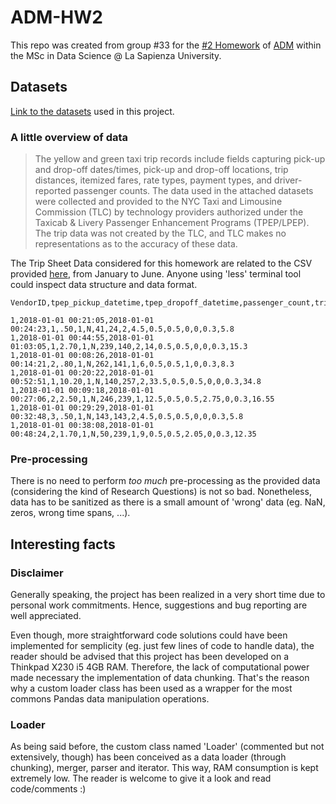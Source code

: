 # ADM-HW2

This repo was created from group #33 for the [#2 Homework](https://github.com/CriMenghini/ADM-2018) of [ADM](http://aris.me/index.php/data-mining-ds-2018) within the MSc in Data Science @ La Sapienza University.

## Datasets

[Link to the datasets](http://www.nyc.gov/html/tlc/html/about/trip_record_data.shtml) used in this project.

### A little overview of data

> The yellow and green taxi trip records include fields capturing pick-up and drop-off dates/times, pick-up and drop-off locations, trip distances, itemized fares, rate types, payment types, and driver-reported passenger counts. The data used in the attached datasets were collected and provided to the NYC Taxi and Limousine Commission (TLC) by technology providers authorized under the Taxicab & Livery Passenger Enhancement Programs (TPEP/LPEP). The  trip data was not created by the TLC, and TLC makes no representations as to the accuracy of these data.

The Trip Sheet Data considered for this homework are related to the CSV provided [here](http://www.nyc.gov/html/tlc/html/about/trip_record_data.shtml), from January to June. Anyone using 'less' terminal tool could inspect data structure and data format. 

```
VendorID,tpep_pickup_datetime,tpep_dropoff_datetime,passenger_count,trip_distance,RatecodeID,store_and_fwd_flag,PULocationID,DOLocationID,payment_type,fare_amount,extra,mta_tax,tip_amount,tolls_amount,improvement_surcharge,total_amount

1,2018-01-01 00:21:05,2018-01-01 00:24:23,1,.50,1,N,41,24,2,4.5,0.5,0.5,0,0,0.3,5.8
1,2018-01-01 00:44:55,2018-01-01 01:03:05,1,2.70,1,N,239,140,2,14,0.5,0.5,0,0,0.3,15.3
1,2018-01-01 00:08:26,2018-01-01 00:14:21,2,.80,1,N,262,141,1,6,0.5,0.5,1,0,0.3,8.3
1,2018-01-01 00:20:22,2018-01-01 00:52:51,1,10.20,1,N,140,257,2,33.5,0.5,0.5,0,0,0.3,34.8
1,2018-01-01 00:09:18,2018-01-01 00:27:06,2,2.50,1,N,246,239,1,12.5,0.5,0.5,2.75,0,0.3,16.55
1,2018-01-01 00:29:29,2018-01-01 00:32:48,3,.50,1,N,143,143,2,4.5,0.5,0.5,0,0,0.3,5.8
1,2018-01-01 00:38:08,2018-01-01 00:48:24,2,1.70,1,N,50,239,1,9,0.5,0.5,2.05,0,0.3,12.35
```

### Pre-processing
There is no need to perform *too much* pre-processing as the provided data (considering the kind of Research Questions) is not so bad. Nonetheless, data has to be sanitized as there is a small amount of 'wrong' data (eg. NaN, zeros, wrong time spans, ...).

## Interesting facts

### Disclaimer
Generally speaking, the project has been realized in a very short time due to personal work commitments. Hence, suggestions and bug reporting are well appreciated. 

Even though, more straightforward code solutions could have been implemented for semplicity (eg. just few lines of code to handle data), the reader should be advised that this project has been developed on a Thinkpad X230 i5 4GB RAM. Therefore, the lack of computational power made necessary the implementation of data chunking. That's the reason why a custom loader class has been used as a wrapper for the most commons Pandas data manipulation operations.

### Loader

As being said before, the custom class named 'Loader' (commented but not extensively, though) has been conceived as a data loader (through chunking), merger, parser and iterator. This way, RAM consumption is kept extremely low.
The reader is welcome to give it a look and read code/comments :)

